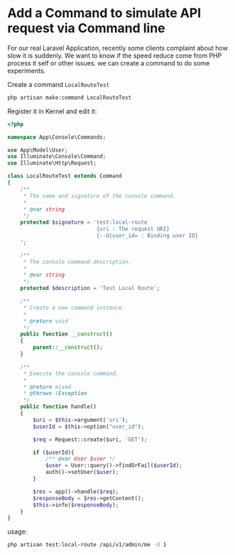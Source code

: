# Add a Command to simulate API request via Command line

For our real Laravel Application, recently some clients complaint about how slow it is suddenly. We want to know if the speed reduce come from PHP process it self or other issues. we can create a command to do some experiments.

Create a command `LocalRouteTest`

```bash
php artisan make:command LocalRouteTest
```

Register it in Kernel and edit it:

```php
<?php

namespace App\Console\Commands;

use App\Model\User;
use Illuminate\Console\Command;
use Illuminate\Http\Request;

class LocalRouteTest extends Command
{
    /**
     * The name and signature of the console command.
     *
     * @var string
     */
    protected $signature = 'test:local-route
                            {uri : The request URI}
                            {--U|user_id= : Binding user ID}
    ';

    /**
     * The console command description.
     *
     * @var string
     */
    protected $description = 'Test Local Route';

    /**
     * Create a new command instance.
     *
     * @return void
     */
    public function __construct()
    {
        parent::__construct();
    }

    /**
     * Execute the console command.
     *
     * @return mixed
     * @throws \Exception
     */
    public function handle()
    {
        $uri = $this->argument('uri');
        $userId = $this->option("user_id");

        $req = Request::create($uri, 'GET');

        if ($userId){
            /** @var User $user */
            $user = User::query()->findOrFail($userId);
            auth()->setUser($user);
        }

        $res = app()->handle($req);
        $responseBody = $res->getContent();
        $this->info($responseBody);
    }
}

```

usage:

```bash
php artisan test:local-route /api/v1/admin/me -U 1
```



